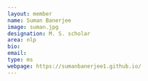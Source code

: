 ```yaml
---
layout: member
name: Suman Banerjee
image: suman.jpg
designation: M. S. scholar
area: nlp
bio:
email:
type: ms
webpage: https://sumanbanerjee1.github.io/
---
```

